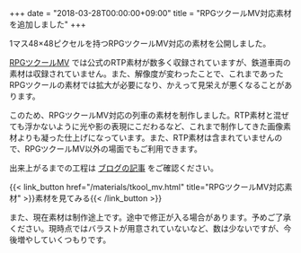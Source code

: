 +++
date = "2018-03-28T00:00:00+09:00"
title = "RPGツクールMV対応素材を追加しました"
+++

1マス48×48ピクセルを持つRPGツクールMV対応の素材を公開しました。

[RPGツクールMV](https://tkool.jp/mv/) では公式のRTP素材が数多く収録されていますが、鉄道車両の素材は収録されていません。また、解像度が変わったことで、これまであったRPGツクールの素材では拡大が必要になり、かえって見栄えが悪くなることがあります。

このため、RPGツクールMV対応の列車の素材を制作しました。RTP素材と混ぜても浮かないように光や影の表現にこだわるなど、これまで制作してきた画像素材よりも凝った仕上げになっています。また、RTP素材は含まれていませんので、RPGツクールMV以外の場面でもご利用できます。

出来上がるまでの工程は [ブログの記事](http://aokashi.hatenablog.jp/entry/2017/07/17/213619) をご確認ください。

{{< link_button href="/materials/tkool_mv.html" title="RPGツクールMV対応素材" >}}素材を見てみる{{< /link_button >}}

また、現在素材は制作途上です。途中で修正が入る場合があります。予めご了承ください。現時点ではバラストが用意されていないなど、数は少ないですが、今後増やしていくつもりです。
